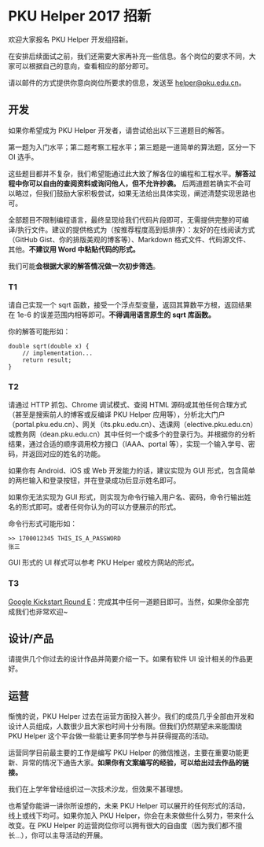 # PKU Helper 2017 招新

欢迎大家报名 PKU Helper 开发组招新。

在安排后续面试之前，我们还需要大家再补充一些信息。各个岗位的要求不同，大家可以根据自己的意向，查看相应的部分即可。

请以邮件的方式提供你意向岗位所要求的信息，发送至 helper@pku.edu.cn。

## 开发

如果你希望成为 PKU Helper 开发者，请尝试给出以下三道题目的解答。

第一题为入门水平；第二题考察工程水平；第三题是一道简单的算法题，区分一下 OI 选手。

这些题目都并不复杂，我们希望能通过此大致了解各位的编程和工程水平。**解答过程中你可以自由的查阅资料或询问他人，但不允许抄袭。** 后两道题若确实不会可以略过，但我们鼓励大家积极尝试，如果无法给出具体实现，阐述清楚实现思路也可。

全部题目不限制编程语言，最终呈现给我们代码片段即可，无需提供完整的可编译/执行文件。建议的提供格式为（按推荐程度高到低排序）：友好的在线阅读方式（GitHub Gist、你的排版美观的博客等）、Markdown 格式文件、代码源文件、其他。**不建议用 Word 中粘贴代码的形式。**

我们可能**会根据大家的解答情况做一次初步筛选**。

### T1

请自己实现一个 sqrt 函数，接受一个浮点型变量，返回其算数平方根，返回结果在 1e-6 的误差范围内相等即可。**不得调用语言原生的 sqrt 库函数。**

你的解答可能形如：
```
double sqrt(double x) {
    // implementation...
    return result;
}
```

### T2

请通过 HTTP 抓包、Chrome 调试模式、查阅 HTML 源码或其他任何合理方式（甚至是搜索前人的博客或反编译 PKU Helper 应用等），分析北大门户（portal.pku.edu.cn）、网关（its.pku.edu.cn）、选课网（elective.pku.edu.cn）或教务网（dean.pku.edu.cn）其中任何一个或多个的登录行为。并根据你的分析结果，通过合适的顺序调用校方接口（IAAA、portal 等），实现一个输入学号、密码，并返回对应的姓名的功能。

如果你有 Android、iOS 或 Web 开发能力的话，建议实现为 GUI 形式，包含简单的两栏输入和登录按钮，并在登录成功后显示姓名即可。

如果你无法实现为 GUI 形式，则实现为命令行输入用户名、密码，命令行输出姓名的形式即可。或者任何你认为的可以方便展示的形式。

命令行形式可能形如：
```
>> 1700012345 THIS_IS_A_PASSWORD
张三
```

GUI 形式的 UI 样式可以参考 PKU Helper 或校方网站的形式。

### T3

[Google Kickstart Round E](https://codejam.withgoogle.com/codejam/contest/12234486/dashboard)：完成其中任何一道题目即可。当然，如果你全部完成我们也非常欢迎~

## 设计/产品

请提供几个你过去的设计作品并简要介绍一下。如果有软件 UI 设计相关的作品更好。

## 运营

惭愧的说，PKU Helper 过去在运营方面投入甚少。我们的成员几乎全部由开发和设计人员组成，人数很少且大家也时间十分有限。但我们仍然期望未来能围绕 PKU Helper 这个平台做一些能让更多同学参与并获得提高的活动。

运营同学目前最主要的工作是编写 PKU Helper 的微信推送，主要在重要功能更新、异常的情况下通告大家。**如果你有文案编写的经验，可以给出过去作品的链接。**

我们在上学年曾经组织过一次技术沙龙，但效果不甚理想。

也希望你能讲一讲你所设想的，未来 PKU Helper 可以展开的任何形式的活动，线上或线下均可。如果你加入 PKU Helper，你会在未来做些什么努力，带来什么改变。在 PKU Helper 的运营岗位你可以拥有很大的自由度（因为我们都不擅长…），你可以主导活动的开展。

